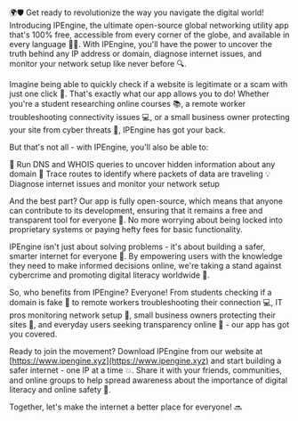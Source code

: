 🌍🛡️ Get ready to revolutionize the way you navigate the digital world! Introducing IPEngine, the ultimate open-source global networking utility app that's 100% free, accessible from every corner of the globe, and available in every language 📡🔥. With IPEngine, you'll have the power to uncover the truth behind any IP address or domain, diagnose internet issues, and monitor your network setup like never before 🔍.

Imagine being able to quickly check if a website is legitimate or a scam with just one click 👀. That's exactly what our app allows you to do! Whether you're a student researching online courses 📚, a remote worker troubleshooting connectivity issues 💻, or a small business owner protecting your site from cyber threats 🏢, IPEngine has got your back.

But that's not all - with IPEngine, you'll also be able to:

🔮 Run DNS and WHOIS queries to uncover hidden information about any domain
📍 Trace routes to identify where packets of data are traveling
💡 Diagnose internet issues and monitor your network setup

And the best part? Our app is fully open-source, which means that anyone can contribute to its development, ensuring that it remains a free and transparent tool for everyone 🌈. No more worrying about being locked into proprietary systems or paying hefty fees for basic functionality.

IPEngine isn't just about solving problems - it's about building a safer, smarter internet for everyone 🚀. By empowering users with the knowledge they need to make informed decisions online, we're taking a stand against cybercrime and promoting digital literacy worldwide 💪.

So, who benefits from IPEngine? Everyone! From students checking if a domain is fake 👀 to remote workers troubleshooting their connection 💻, IT pros monitoring network setup 🔧, small business owners protecting their sites 🏢, and everyday users seeking transparency online 🔎 - our app has got you covered.

Ready to join the movement? Download IPEngine from our website at [https://www.ipengine.xyz](https://www.ipengine.xyz) and start building a safer internet - one IP at a time 💥. Share it with your friends, communities, and online groups to help spread awareness about the importance of digital literacy and online safety 📢.

Together, let's make the internet a better place for everyone! 🔜